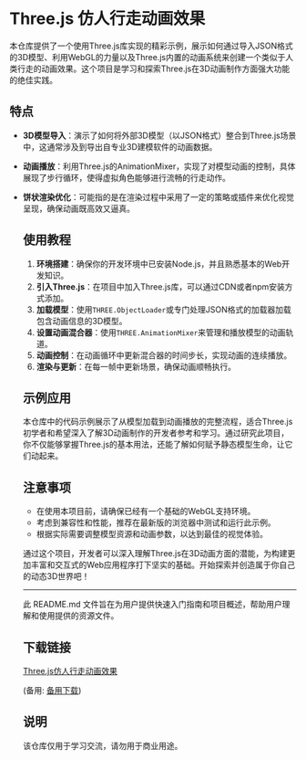 # Three.js 仿人行走动画效果

本仓库提供了一个使用Three.js库实现的精彩示例，展示如何通过导入JSON格式的3D模型、利用WebGL的力量以及Three.js内置的动画系统来创建一个类似于人类行走的动画效果。这个项目是学习和探索Three.js在3D动画制作方面强大功能的绝佳实践。

## 特点

- **3D模型导入**：演示了如何将外部3D模型（以JSON格式）整合到Three.js场景中，这通常涉及到导出自专业3D建模软件的动画数据。
- **动画播放**：利用Three.js的AnimationMixer，实现了对模型动画的控制，具体展现了步行循环，使得虚拟角色能够进行流畅的行走动作。
- **饼状渲染优化**：可能指的是在渲染过程中采用了一定的策略或插件来优化视觉呈现，确保动画既高效又逼真。

  ## 使用教程

  1. **环境搭建**：确保你的开发环境中已安装Node.js，并且熟悉基本的Web开发知识。
  2. **引入Three.js**：在项目中加入Three.js库，可以通过CDN或者npm安装方式添加。
  3. **加载模型**：使用`THREE.ObjectLoader`或专门处理JSON格式的加载器加载包含动画信息的3D模型。
  4. **设置动画混合器**：使用`THREE.AnimationMixer`来管理和播放模型的动画轨道。
  5. **动画控制**：在动画循环中更新混合器的时间步长，实现动画的连续播放。
  6. **渲染与更新**：在每一帧中更新场景，确保动画顺畅执行。

  ## 示例应用

  本仓库中的代码示例展示了从模型加载到动画播放的完整流程，适合Three.js初学者和希望深入了解3D动画制作的开发者参考和学习。通过研究此项目，你不仅能够掌握Three.js的基本用法，还能了解如何赋予静态模型生命，让它们动起来。

  ## 注意事项

  - 在使用本项目前，请确保已经有一个基础的WebGL支持环境。
  - 考虑到兼容性和性能，推荐在最新版的浏览器中测试和运行此示例。
  - 根据实际需要调整模型资源和动画参数，以达到最佳的视觉体验。

  通过这个项目，开发者可以深入理解Three.js在3D动画方面的潜能，为构建更加丰富和交互式的Web应用程序打下坚实的基础。开始探索并创造属于你自己的动态3D世界吧！

  --- 

  此 README.md 文件旨在为用户提供快速入门指南和项目概述，帮助用户理解和使用提供的资源文件。

  ## 下载链接
  [Three.js仿人行走动画效果](https://pan.quark.cn/s/9559b0f29696) 

  (备用: [备用下载](https://pan.baidu.com/s/1rvm9tH5uXXVb81VRB5Ek8g?pwd=1234))

  ## 说明

  该仓库仅用于学习交流，请勿用于商业用途。

